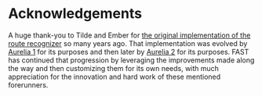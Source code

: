 # Acknowledgements

A huge thank-you to Tilde and Ember for [the original implementation of the route recognizer](https://github.com/tildeio/route-recognizer) so many years ago. That implementation was evolved by [Aurelia 1](https://github.com/aurelia/route-recognizer) for its purposes and then later by [Aurelia 2](https://github.com/aurelia/aurelia) for its purposes. FAST has continued that progression by leveraging the improvements made along the way and then customizing them for its own needs, with much appreciation for the innovation and hard work of these mentioned forerunners.